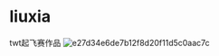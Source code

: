 # liuxia
twt起飞赛作品
![e27d34e6de7b12f8d20f11d5c0aac7c](https://user-images.githubusercontent.com/93109615/156541084-a2c4e000-b473-48e5-8295-f9dd39f37c12.jpg)
